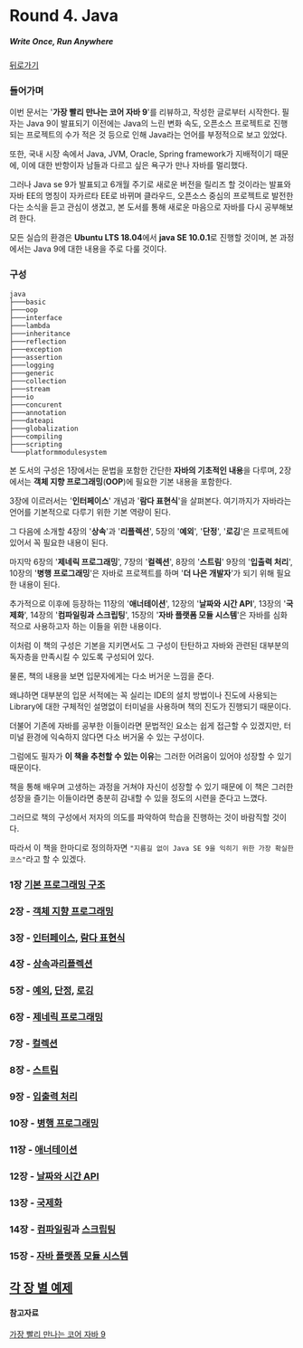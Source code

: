 # Round 4. Java

##### Write Once, Run Anywhere  

[뒤로가기](/README.md)

### 들어가며

이번 문서는 '**가장 빨리 만나는 코어 자바 9**'를 리뷰하고, 작성한 글로부터 시작한다. 필자는 Java 9이 발표되기 이전에는 Java의 느린 변화 속도, 오픈소스 프로젝트로 진행되는 프로젝트의 수가 적은 것 등으로 인해 Java라는 언어를 부정적으로 보고 있었다.  

또한, 국내 시장 속에서 Java, JVM, Oracle, Spring framework가 지배적이기 때문에, 이에 대한 반항이자 남들과 다르고 싶은 욕구가 만나 자바를 멀리했다.  

그러나 Java se 9가 발표되고 6개월 주기로 새로운 버전을 릴리즈 할 것이라는 발표와 자바 EE의 명칭이 자카르타 EE로 바뀌며 클라우드, 오픈소스 중심의 프로젝트로 발전한다는 소식을 듣고 관심이 생겼고, 본 도서를 통해 새로운 마음으로 자바를 다시 공부해보려 한다.  

모든 실습의 환경은 **Ubuntu LTS 18.04**에서 **java SE 10.0.1**로 진행할 것이며, 본 과정에서는 Java 9에 대한 내용을 주로 다룰 것이다.

### 구성

```
java
├───basic
├───oop
├───interface
├───lambda
├───inheritance
├───reflection
├───exception
├───assertion
├───logging
├───generic
├───collection
├───stream
├───io
├───concurent
├───annotation
├───dateapi
├───globalization
├───compiling
├───scripting
└───platformmodulesystem
```
  
본 도서의 구성은 1장에서는 문법을 포함한 간단한 **자바의 기초적인 내용**을 다루며, 2장에서는 **객체 지향 프로그래밍**(**OOP**)에 필요한 기본 내용을 포함한다.  

3장에 이르러서는 '**인터페이스**' 개념과 '**람다 표현식**'을 살펴본다. 여기까지가 자바라는 언어를 기본적으로 다루기 위한 기본 역량이 된다.  

그 다음에 소개할 4장의 '**상속**'과 '**리플렉션**', 5장의 '**예외**', '**단정**', '**로깅**'은 프로젝트에 있어서 꼭 필요한 내용이 된다.  

마지막 6장의 '**제네릭 프로그래밍**', 7장의 '**컬렉션**', 8장의 '**스트림**' 9장의 '**입출력 처리**', 10장의 '**병행 프로그래밍**'은 자바로 프로젝트를 하며 '**더 나은 개발자**'가 되기 위해 필요한 내용이 된다.  

추가적으로 이후에 등장하는 11장의 '**애너테이션**', 12장의 '**날짜와 시간 API**', 13장의 '**국제화**', 14장의 '**컴파일링과 스크립팅**', 15장의 '**자바 플랫폼 모듈 시스템**'은 자바를 심화적으로 사용하고자 하는 이들을 위한 내용이다.  

이처럼 이 책의 구성은 기본을 지키면서도 그 구성이 탄탄하고 자바와 관련된 대부분의 독자층을 만족시킬 수 있도록 구성되어 있다.  

물론, 책의 내용을 보면 입문자에게는 다소 버거운 느낌을 준다.  

왜냐하면 대부분의 입문 서적에는 꼭 실리는 IDE의 설치 방법이나 진도에 사용되는 Library에 대한 구체적인 설명없이 터미널을 사용하며 책의 진도가 진행되기 때문이다.  

더불어 기존에 자바를 공부한 이들이라면 문법적인 요소는 쉽게 접근할 수 있겠지만, 터미널 환경에 익숙하지 않다면 다소 버거울 수 있는 구성이다.  

그럼에도 필자가 **이 책을 추천할 수 있는 이유**는 그러한 어려움이 있어야 성장할 수 있기 때문이다.  

책을 통해 배우며 고생하는 과정을 거쳐야 자신이 성장할 수 있기 때문에 이 책은 그러한 성장을 즐기는 이들이라면 충분히 감내할 수 있을 정도의 시련을 준다고 느꼈다.  

그러므로 책의 구성에서 저자의 의도를 파악하여 학습을 진행하는 것이 바람직할 것이다.  

따라서 이 책을 한마디로 정의하자면 `"지름길 없이 Java SE 9을 익히기 위한 가장 확실한 코스"`라고 할 수 있겠다.  

### 1장 [기본 프로그래밍 구조](/java/basic/README.md)   

### 2장 - [객체 지향 프로그래밍](/java/oop/README.md)  

### 3장 - [인터페이스](/java/interface/README.md), [람다 표현식](/java/lambda/README.md)  

### 4장 - [상속](/java/inheritance/README.md)과[리플렉션](/java/reflection/README.md)  

### 5장 - [예외](/java/exception/README.md), [단정](/java/assertion/README.md), [로깅](/java/logging/RAEDME.md)  

### 6장 - [제네릭 프로그래밍](/java/generic/README.md)  

### 7장 - [컬렉션](/java/collection/README.md)  

### 8장 - [스트림](/java/stream/README.md)  

### 9장 - [입출력 처리](/java/io/README.md)  

### 10장 - [병행 프로그래밍](/java/concurent/README.md)  

### 11장 - [애너테이션](/java/annotation/README.md)   

### 12장 - [날짜와 시간 API](/java/dateapi/README.md)  

### 13장 - [국제화](/java/globalization/README.md)  

### 14장 - [컴파일링](/java/compiling/README.md)과 [스크립팅](/java/scripting/README.md)

### 15장 - [자바 플랫폼 모듈 시스템](java/platformmodulesystem/README.md)  

## [각 장 별 예제](/java/acting/)

#### 참고자료  

[가장 빨리 만나는 코어 자바 9](http://www.gilbut.co.kr/book/bookView.aspx?bookcode=BN001975&page=1&sernewbook=Y&orderby=pdate&TF=T)

